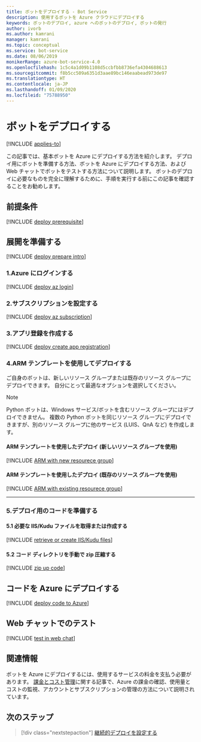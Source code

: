 ```yaml
---
title: ボットをデプロイする - Bot Service
description: 使用するボットを Azure クラウドにデプロイする
keywords: ボットのデプロイ, azure へのボットのデプロイ, ボットの発行
author: ivorb
ms.author: kamrani
manager: kamrani
ms.topic: conceptual
ms.service: bot-service
ms.date: 08/06/2019
monikerRange: azure-bot-service-4.0
ms.openlocfilehash: 1c5c4a1d09b1108d5ccbfbb8736efa4304688613
ms.sourcegitcommit: f8b5cc509a6351d3aae89bc146eaabead973de97
ms.translationtype: HT
ms.contentlocale: ja-JP
ms.lasthandoff: 01/09/2020
ms.locfileid: "75788950"
---
```

# <a name="deploy-your-bot"></a>ボットをデプロイする

[!INCLUDE [applies-to](./includes/applies-to.md)]

この記事では、基本ボットを Azure にデプロイする方法を紹介します。 デプロイ用にボットを準備する方法、ボットを Azure にデプロイする方法、および Web チャットでボットをテストする方法について説明します。 ボットのデプロイに必要なものを完全に理解するために、手順を実行する前にこの記事を確認することをお勧めします。

## <a name="prerequisites"></a>前提条件
[!INCLUDE [deploy prerequisite](~/includes/deploy/snippet-prerequisite.md)]
<!-- - A subscription to [Microsoft Azure](https://azure.microsoft.com/free/)
- A C#, JavaScript, or TypeScript bot that you have developed on your local machine
- Latest version of the [Azure CLI](https://docs.microsoft.com/cli/azure/?view=azure-cli-latest)
- Familiarity with [Azure CLI and ARM templates](https://docs.microsoft.com/azure/azure-resource-manager/resource-group-overview) -->

## <a name="prepare-for-deployment"></a>展開を準備する
[!INCLUDE [deploy prepare intro](~/includes/deploy/snippet-prepare-deploy-intro.md)]
<!-- When you create a bot using [Visual Studio template](https://docs.microsoft.com/azure/bot-service/dotnet/bot-builder-dotnet-sdk-quickstart?view=azure-bot-service-4.0) or [Yeoman template](https://docs.microsoft.com/azure/bot-service/javascript/bot-builder-javascript-quickstart?view=azure-bot-service-4.0), the source code generated contains a `deploymentTemplates` folder with ARM templates. The deployment process documented here uses the ARM template to provision required resources for the bot in Azure by using the Azure CLI. 

> [!NOTE]
> With the release of Bot Framework SDK 4.3, we have _deprecated_ the use of .bot file in favor of appsettings.json or .env file for managing resources. For information on migrating settings from the .bot file to appsettings.json or .env file, see [managing bot resources](v4sdk/bot-file-basics.md). -->

### <a name="1-login-to-azure"></a>1.Azure にログインする
[!INCLUDE [deploy az login](~/includes/deploy/snippet-az-login.md)]
<!-- You've already created and tested a bot locally, and now you want to deploy it to Azure. Open a command prompt to log in to the Azure portal.

```cmd
az login
```
A browser window will open, allowing you to sign in.

> [!NOTE]
> If you deploy your bot to a non-Azure cloud such as US Gov, you need to run `az cloud set --name <name-of-cloud>` before `az login`, where &lt;name-of-cloud> is the name of a registered cloud, such as `AzureUSGovernment`. If you want to go back to public cloud, you can run `az cloud set --name AzureCloud`.  -->


### <a name="2-set-the-subscription"></a>2.サブスクリプションを設定する
[!INCLUDE [deploy az subscription](~/includes/deploy/snippet-az-set-subscription.md)]
<!-- Set the default subscription to use.

```cmd
az account set --subscription "<azure-subscription>"
```

If you are not sure which subscription to use for deploying the bot, you can view the list of subscriptions for your account by using `az account list` command. Navigate to the bot folder. -->

### <a name="3-create-an-app-registration"></a>3.アプリ登録を作成する
[!INCLUDE [deploy create app registration](~/includes/deploy/snippet-create-app-registration.md)]
<!-- Registering the application means that you can use Azure AD to authenticate users and request access to user resources. Your bot requires a Registered app in Azure that provides the bot access to the Bot Framework Service for sending and receiving authenticated messages. To create register an app via the Azure CLI, perform the following command:

```cmd
az ad app create --display-name "displayName" --password "AtLeastSixteenCharacters_0" --available-to-other-tenants
```

| Option   | Description |
|:---------|:------------|
| display-name | The display name of the application. |
| password | App password, aka 'client secret'. The password must be at least 16 characters long, contain at least 1 upper or lower case alphabetical character, and contain at least 1 special character.|
| available-to-other-tenants| The application can be used from any Azure AD tenants. This must be `true` to enable your bot to work with the Azure Bot Service channels.|

The above command outputs JSON with the key `appId`, save the value of this key for the ARM deployment, where it will be used for the `appId` parameter. The password provided will be used for the `appSecret` parameter.

> [!NOTE] 
> If you would like to use an existing App registration you can use the command:
> ``` cmd
> az bot create --kind webapp --resource-group "<name-of-resource-group>" --name "<name-of-web-app>" --appid "<existing-app-id>" --password "<existing-app-password>" --lang <Javascript|Csharp>
> ``` -->

### <a name="4-deploy-via-arm-template"></a>4.ARM テンプレートを使用してデプロイする
ご自身のボットは、新しいリソース グループまたは既存のリソース グループにデプロイできます。 自分にとって最適なオプションを選択してください。

> [!NOTE]
> Python ボットは、Windows サービス/ボットを含むリソース グループにはデプロイできません。  複数の Python ボットを同じリソース グループにデプロイできますが、別のリソース グループに他のサービス (LUIS、QnA など) を作成します。
>

#### <a name="deploy-via-arm-template-with-new-resource-group"></a>**ARM テンプレートを使用したデプロイ (**新しい**リソース グループを使用)**
<!-- ##### Create Azure resources -->
[!INCLUDE [ARM with new resourece group](~/includes/deploy/snippet-ARM-new-resource-group.md)]
<!-- You'll create a new resource group in Azure and then use the ARM template to create the resources specified in it. In this case, we are providing App Service Plan, Web App, and Bot Channels Registration.

```cmd
az deployment create --name "<name-of-deployment>" --template-file "template-with-new-rg.json" --location "location-name" --parameters appId="<msa-app-guid>" appSecret="<msa-app-password>" botId="<id-or-name-of-bot>" botSku=F0 newAppServicePlanName="<name-of-app-service-plan>" newWebAppName="<name-of-web-app>" groupName="<new-group-name>" groupLocation="<location>" newAppServicePlanLocation="<location>"
```

| Option   | Description |
|:---------|:------------|
| name | Friendly name for the deployment. |
| template-file | The path to the ARM template. You can use `template-with-new-rg.json` file provided in the `deploymentTemplates` folder of the project. |
| location |Location. Values from: `az account list-locations`. You can configure the default location using `az configure --defaults location=<location>`. |
| parameters | Provide deployment parameter values. `appId` value you got from running the `az ad app create` command. `appSecret` is the password you provided in the previous step. The `botId` parameter should be globally unique and is used as the immutable bot ID. It is also used to configure the display name of the bot, which is mutable. `botSku` is the pricing tier and can be F0 (Free) or S1 (Standard). `newAppServicePlanName` is the name of App Service Plan. `newWebAppName` is the name of the Web App you are creating. `groupName` is the name of the Azure resource group you are creating. `groupLocation` is the location of the Azure resource group. `newAppServicePlanLocation` is the location of the App Service Plan. | -->

#### <a name="deploy-via-arm-template-with-existing--resource-group"></a>**ARM テンプレートを使用したデプロイ (**既存の**リソース グループを使用)**

[!INCLUDE [ARM with existing resourece group](~/includes/deploy/snippet-ARM-existing-resource-group.md)]
<!-- When using an existing resource group, you can either use an existing App Service Plan or create a new one. Steps for both options are listed below. 

**Option 1: Existing App Service Plan** 

In this case, we are using existing App Service Plan, but creating new a Web App and Bot Channels Registration. 

> [!NOTE]
> The botId parameter should be globally unique and is used as the immutable bot ID. Also used to configure the displayName of the bot, which is mutable.

```cmd
az group deployment create --name "<name-of-deployment>" --resource-group "<name-of-resource-group>" --template-file "template-with-preexisting-rg.json" --parameters appId="<msa-app-guid>" appSecret="<msa-app-password>" botId="<id-or-name-of-bot>" newWebAppName="<name-of-web-app>" existingAppServicePlan="<name-of-app-service-plan>" appServicePlanLocation="<location>"
```

**Option 2: New App Service Plan**

In this case, we are creating App Service Plan, Web App, and Bot Channels Registration. 

```cmd
az group deployment create --name "<name-of-deployment>" --resource-group "<name-of-resource-group>" --template-file "template-with-preexisting-rg.json" --parameters appId="<msa-app-guid>" appSecret="<msa-app-password>" botId="<id-or-name-of-bot>" newWebAppName="<name-of-web-app>" newAppServicePlanName="<name-of-app-service-plan>" appServicePlanLocation="<location>"
```

| Option   | Description |
|:---------|:------------|
| name | Friendly name for the deployment. |
| resource-group | Name of the azure resource group |
| template-file | The path to the ARM template. You can use `template-with-preexisting-rg.json` file provided in the `deploymentTemplates` folder of the project. |
| location |Location. Values from: `az account list-locations`. You can configure the default location using `az configure --defaults location=<location>`. |
| parameters | Provide deployment parameter values. `appId` value you got from running the `az ad app create` command. `appSecret` is the password you provided in the previous step. The `botId` parameter should be globally unique and is used as the immutable bot ID. It is also used to configure the display name of the bot, which is mutable. `newWebAppName` is the name of the Web App you are creating. `newAppServicePlanName` is the name of App Service Plan. `newAppServicePlanLocation` is the location of the App Service Plan. | -->

---

### <a name="5-prepare-your-code-for-deployment"></a>5.デプロイ用のコードを準備する
#### <a name="51-retrieve-or-create-necessary-iiskudu-files"></a>5.1 必要な IIS/Kudu ファイルを取得または作成する
[!INCLUDE [retrieve or create IIS/Kudu files](~/includes/deploy/snippet-IIS-Kudu-files.md)]

<!-- ##### [C#](#tab/csharp) -->

<!-- ```cmd
az bot prepare-deploy --lang Csharp --code-dir "." --proj-file-path "MyBot.csproj"
```

You must provide the path to the .csproj file relative to --code-dir. This can be performed via the --proj-file-path argument. The command would resolve --code-dir and --proj-file-path to "./MyBot.csproj"

##### [JavaScript](#tab/javascript)

```cmd
az bot prepare-deploy --code-dir "." --lang Javascript
```

This command will fetch a web.config which is needed for Node.js apps to work with IIS on Azure App Services. Make sure web.config is saved to the root of your bot.

##### [TypeScript](#tab/typescript)

```cmd
az bot prepare-deploy --code-dir "." --lang Typescript
```

This command works similarly to JavaScript above, but for a Typescript bot.

---

> [!NOTE]
> After executing the above-mentioned command, you should be able to see a `.deployment` file in your bot project folder. -->

#### <a name="52-zip-up-the-code-directory-manually"></a>5.2 コード ディレクトリを手動で zip 圧縮する
[!INCLUDE [zip up code](~/includes/deploy/snippet-zip-code.md)]
<!-- When using the non-configured [zip deploy API](https://github.com/projectkudu/kudu/wiki/Deploying-from-a-zip-file-or-url) to deploy your bot's code, Web App/Kudu's behavior is as follows:

_Kudu assumes by default that deployments from zip files are ready to run and do not require additional build steps during deployment, such as npm install or dotnet restore/dotnet publish._

As such, it is important to include your built code and with all necessary dependencies in the zip file being deployed to the Web App, otherwise your bot will not work as intended.

> [!IMPORTANT]
> Before zipping your project files, make sure that you are _in_ the correct folder. 
> - For C# bots, it is the folder that has the .csproj file. 
> - For JS bots, it is the folder that has the app.js or index.js file. 
>
>**Within** the project folder, select all the files and zip them up, then run the command while still in the folder. 
>
> If your root folder location is incorrect, the **bot will fail to run in the Azure portal**. -->

## <a name="deploy-code-to-azure"></a>コードを Azure にデプロイする
[!INCLUDE [deploy code to Azure](~/includes/deploy/snippet-deploy-code-to-az.md)]
<!-- At this point we are ready to deploy the code to the Azure Web App. Run the following command from the command line to perform deployment using the kudu zip push deployment for a web app. -->
<!-- 
```cmd
az webapp deployment source config-zip --resource-group "<new-group-name>" --name "<name-of-web-app>" --src "code.zip" 
```

| Option   | Description |
|:---------|:------------|
| resource-group | Resource group name in Azure that you created earlier. |
| name | Name of the Web App you used earlier. |
| src  | The path to the zipped file you created. | -->

## <a name="test-in-web-chat"></a>Web チャットでのテスト
[!INCLUDE [test in web chat](~/includes/deploy/snippet-test-in-web-chat.md)]
<!-- 1. In your browser, navigate to the [Azure portal](https://ms.portal.azure.com).
2. In the left panel, click **Resource groups**.
3. In the right panel, search for your group.
4. Click on your group name.
5. Click the link of your Bot Channel Registration.
6. In the *Bot Channel Registration blade*, click **Test in Web Chat**.
Alternatively, in the right panel, click the Test box.

For more information about channel registration, see [Register a bot with Bot Service](https://docs.microsoft.com/azure/bot-service/bot-service-quickstart-registration?view=azure-bot-service-3.0).

> [!NOTE]
> A blade is the surface on which service functions or navigation elements appear when selected. -->

## <a name="additional-information"></a>関連情報
ボットを Azure にデプロイするには、使用するサービスの料金を支払う必要があります。 [課金とコスト管理](https://docs.microsoft.com/azure/billing/)に関する記事で、Azure の課金の確認、使用量とコストの監視、アカウントとサブスクリプションの管理の方法について説明されています。

## <a name="next-steps"></a>次のステップ
> [!div class="nextstepaction"]
> [継続的デプロイを設定する](bot-service-build-continuous-deployment.md)

